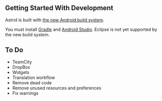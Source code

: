 Getting Started With Development
---------------

Astrid is built with [the new Android build system](http://tools.android.com/tech-docs/new-build-system).

You must install [Gradle](http://www.gradle.org/) and [Android Studio](http://developer.android.com/sdk/installing/studio.html). Eclipse is not yet supported by the new build system.

To Do
-----
* TeamCity
* DropBox
* Widgets
* Translation workflow
* Remove dead code
* Remove unused resources and preferences
* Fix warnings
